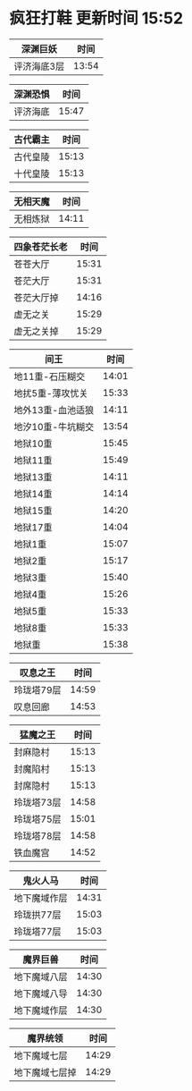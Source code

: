 # 疯狂打鞋 更新时间 15:52

| 深渊巨妖   | 时间    |
|--------|-------|
| 评济海底3层 | 13:54 |

| 深渊恐惧   | 时间    |
|--------|-------|
| 评济海底 | 15:47 |

| 古代霸主   | 时间    |
|--------|-------|
| 古代皇陵 | 15:13 |
| 十代皇陵 | 15:13 |

| 无相天魔   | 时间    |
|--------|-------|
| 无相炼狱 | 14:11 |

| 四象苍茫长老   | 时间    |
|--------|-------|
| 苍苍大厅 | 15:31 |
| 苍茫大厅 | 15:31 |
| 苍茫大厅掉 | 14:16 |
| 虚无之关 | 15:29 |
| 虚无之关掉 | 15:29 |

| 间王   | 时间    |
|--------|-------|
| 地11重-石压糊交 | 14:01 |
| 地扰5重-薄攻忧关 | 15:33 |
| 地外13重-血池适狼 | 14:11 |
| 地汐10重-牛坑糊交 | 13:54 |
| 地狱10重 | 15:45 |
| 地狱11重 | 15:49 |
| 地狱13重 | 14:11 |
| 地狱14重 | 14:14 |
| 地狱15重 | 14:20 |
| 地狱17重 | 14:04 |
| 地狱1重 | 15:07 |
| 地狱2重 | 15:17 |
| 地狱3重 | 15:40 |
| 地狱4重 | 15:26 |
| 地狱5重 | 15:33 |
| 地狱8重 | 15:33 |
| 地狱重 | 15:38 |

| 叹息之王   | 时间    |
|--------|-------|
| 玲珑塔79层 | 14:59 |
| 叹息回廊 | 14:53 |

| 猛魔之王   | 时间    |
|--------|-------|
| 封麻隐村 | 15:13 |
| 封魔陷村 | 15:13 |
| 封席隐村 | 15:13 |
| 玲珑塔73层 | 14:58 |
| 玲珑塔75层 | 15:01 |
| 玲珑塔78层 | 14:58 |
| 铁血魔宫 | 14:52 |

| 鬼火人马   | 时间    |
|--------|-------|
| 地下魔域作层 | 14:31 |
| 玲珑拱77层 | 15:03 |
| 玲珑塔77层 | 15:03 |

| 魔界巨兽   | 时间    |
|--------|-------|
| 地下魔域八层 | 14:30 |
| 地下魔域八导 | 14:30 |
| 地下魔域作层 | 14:30 |

| 魔界统领   | 时间    |
|--------|-------|
| 地下魔域七层 | 14:29 |
| 地下魔域七层掉 | 14:29 |